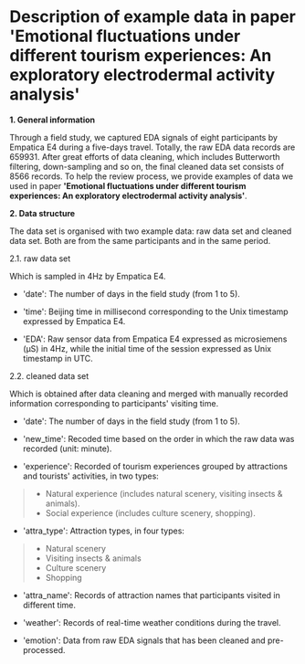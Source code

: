 Description of example data in paper 'Emotional fluctuations under different tourism experiences: An exploratory electrodermal activity analysis'
======

**1. General information**

Through a field study, we captured EDA signals of eight participants by Empatica E4 during a five-days travel. Totally, the raw EDA data records are 659931. After great efforts of data cleaning, which includes Butterworth filtering, down-sampling and so on, the final cleaned data set consists of 8566 records. To help the review process, we provide examples of data we used in paper **'Emotional fluctuations under different tourism experiences: An exploratory electrodermal activity analysis'**. 

**2. Data structure**
 
The data set is organised with two example data: raw data set and cleaned data set. Both are from the same participants and in the same period.

2.1. raw data set

Which is sampled in 4Hz by Empatica E4.
    
- 'date': The number of days in the field study (from 1 to 5).
    
- 'time': Beijing time in millisecond corresponding to the Unix timestamp expressed by Empatica E4.
    
- 'EDA': Raw sensor data from Empatica E4 expressed as microsiemens (μS) in 4Hz, while the initial time of the session expressed as Unix timestamp in UTC.
    
2.2. cleaned data set
    
Which is obtained after data cleaning and merged with manually recorded information corresponding to participants' visiting time. 
    
- 'date': The number of days in the field study (from 1 to 5).
    
- 'new_time': Recoded time based on the order in which the raw data was recorded (unit: minute).
    
- 'experience': Recorded of tourism experiences grouped by attractions and tourists' activities, in two types:
    
> - Natural experience (includes natural scenery, visiting insects & animals).
> - Social experience (includes culture scenery, shopping).

- 'attra_type': Attraction types, in four types:

> - Natural scenery
> - Visiting insects & animals
> - Culture scenery
> - Shopping

- 'attra_name': Records of attraction names that participants visited in different time.

- 'weather': Records of real-time weather conditions during the travel.

- 'emotion': Data from raw EDA signals that has been cleaned and pre-processed.
